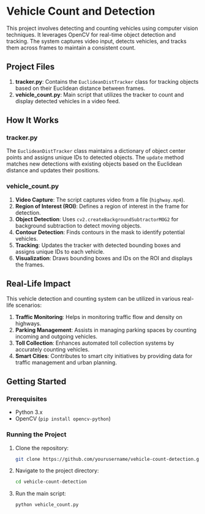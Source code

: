 # Vehicle Count and Detection

This project involves detecting and counting vehicles using computer vision techniques. It leverages OpenCV for real-time object detection and tracking. The system captures video input, detects vehicles, and tracks them across frames to maintain a consistent count.

## Project Files

1. **tracker.py**: Contains the `EuclideanDistTracker` class for tracking objects based on their Euclidean distance between frames.
2. **vehicle_count.py**: Main script that utilizes the tracker to count and display detected vehicles in a video feed.

## How It Works

### tracker.py
The `EuclideanDistTracker` class maintains a dictionary of object center points and assigns unique IDs to detected objects. The `update` method matches new detections with existing objects based on the Euclidean distance and updates their positions.

### vehicle_count.py
1. **Video Capture**: The script captures video from a file (`highway.mp4`).
2. **Region of Interest (ROI)**: Defines a region of interest in the frame for detection.
3. **Object Detection**: Uses `cv2.createBackgroundSubtractorMOG2` for background subtraction to detect moving objects.
4. **Contour Detection**: Finds contours in the mask to identify potential vehicles.
5. **Tracking**: Updates the tracker with detected bounding boxes and assigns unique IDs to each vehicle.
6. **Visualization**: Draws bounding boxes and IDs on the ROI and displays the frames.

## Real-Life Impact

This vehicle detection and counting system can be utilized in various real-life scenarios:

1. **Traffic Monitoring**: Helps in monitoring traffic flow and density on highways.
2. **Parking Management**: Assists in managing parking spaces by counting incoming and outgoing vehicles.
3. **Toll Collection**: Enhances automated toll collection systems by accurately counting vehicles.
4. **Smart Cities**: Contributes to smart city initiatives by providing data for traffic management and urban planning.

## Getting Started

### Prerequisites

- Python 3.x
- OpenCV (`pip install opencv-python`)

### Running the Project

1. Clone the repository:
    ```sh
    git clone https://github.com/yourusername/vehicle-count-detection.git
    ```
2. Navigate to the project directory:
    ```sh
    cd vehicle-count-detection
    ```
3. Run the main script:
    ```sh
    python vehicle_count.py
    ```

